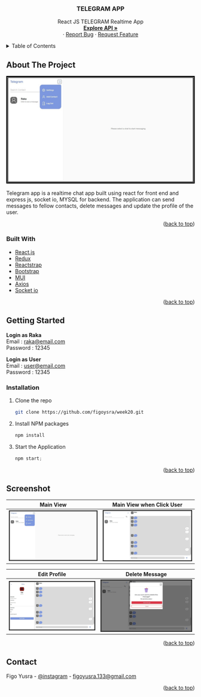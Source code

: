 <div id="top"></div>

<!-- PROJECT LOGO -->
<br />
<div align="center">
  <a href="https://github.com/figoysra/Tellegram-App.git">
  </a>

<h3 align="center">TELEGRAM APP</h3>

  <p align="center">
    React JS TELEGRAM Realtime App
    <br />
    <a href="https://github.com/figoysra/TellegramApp-Repo"><strong>Explore API »</strong></a>
    <br />
    ·
    <a href="https://github.com/figoysra/Tellegram-App/issues">Report Bug</a>
    ·
    <a href="https://github.com/figoysra/Tellegram-App/issues">Request Feature</a>
  </p>
</div>



<!-- TABLE OF CONTENTS -->
<details>
  <summary>Table of Contents</summary>
  <ol>
    <li>
      <a href="#about-the-project">About The Project</a>
      <ul>
        <li><a href="#built-with">Built With</a></li>
      </ul>
    </li>
    <li>
      <a href="#getting-started">Getting Started</a>
      <ul>
        <li><a href="#installation">Installation</a></li>
      </ul>
    </li>
    <li><a href="#screenshot">Screenshot</a></li>
    <li><a href="#contact">Contact</a></li>
  </ol>
</details>



<!-- ABOUT THE PROJECT -->
## About The Project

![Screenshot](./ReadmeImage/tuxpi.com.1637588205.jpg)

Telegram app is a realtime chat app built using react for front end and express js, socket io, MYSQL for backend. The application can send messages to fellow contacts, delete messages and update the profile of the user.


<p align="right">(<a href="#top">back to top</a>)</p>



### Built With

* [React.js](https://reactjs.org/)
* [Redux](https://redux.js.org/)
* [Reactstrap](https://reactstrap.github.io/)
* [Bootstrap](https://getbootstrap.com/)
* [MUI](https://mui.com/)
* [Axios](https://www.npmjs.com/package/axios)
* [Socket io](https://socket.io/)


<p align="right">(<a href="#top">back to top</a>)</p>



<!-- GETTING STARTED -->
## Getting Started

**Login as Raka** </br>
Email : raka@email.com </br>
Password : 12345 </br>

**Login as User** </br>
Email : user@email.com </br>
Password : 12345



### Installation

1. Clone the repo
   ```sh
   git clone https://github.com/figoysra/week20.git
   ```
2. Install NPM packages
   ```sh
   npm install
   ```
3. Start the Application
   ```js
   npm start;
   ```

<p align="right">(<a href="#top">back to top</a>)</p>



<!-- ROADMAP -->
## Screenshot


Main View       |  Main View when Click User
:-------------------------:|:-------------------------:
![](./ReadmeImage/tuxpi.com.1637588205.jpg)  |  ![](./ReadmeImage/tuxpi.com.1637588393.jpg)

Edit Profile         |  Delete Message
:-------------------------:|:-------------------------:
![](./ReadmeImage/tuxpi.com.1637588254.jpg)  |  ![](./ReadmeImage/tuxpi.com.1637588226.jpg)



<p align="right">(<a href="#top">back to top</a>)</p>




<!-- CONTACT -->
## Contact

Figo Yusra  - [@instagram](https://www.instagram.com/figoyusra/) - figoyusra.133@gmail.com


<p align="right">(<a href="#top">back to top</a>)</p>

